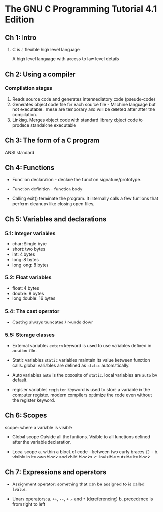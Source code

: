 # The GNU C Programming Tutorial 4.1 Edition


## Ch 1: Intro

1. C is a flexible high level language

    A high level language with access to law level details


## Ch 2: Using a compiler

### Compilation stages
1. Reads source code and generates intermediatory code (pseudo-code)
2. Generates object code file for each source file - Machine language but not executable.
   These are temporary and will be deleted after after the compilation.
3. Linking. Merges object code with standard library object code to produce standalone executable

## Ch 3: The form of a C program

ANSI standard

## Ch 4: Functions

- Function declaration - declare the function signature/prototype.
- Function definition - function body

- Calling exit() terminate the program. It internally calls a few funtions that perform
  cleanups like closing open files.


## Ch 5: Variables and declarations

### 5.1: Integer variables

* char: Single byte
* short: two bytes
* int: 4 bytes
* long: 8 bytes
* long long: 8 bytes

### 5.2: Float variables

* float: 4 bytes
* double: 8 bytes
* long double: 16 bytes

### 5.4: The cast operator

* Casting always truncates / rounds down

### 5.5: Storage classes

* External variables
    `extern` keyword is used to use variables defined in another file.

* Static variables
    `static` variables maintain its value between function calls.
    global variables are defined as `static` automatically.

* Auto variables
    `auto` is the opposite of `static`.
    local variables are `auto` by default.

* register variables
    `register` keyword is used to store a variable in the computer register.
    modern compilers optimize the code even without the register keyword.


## Ch 6: Scopes

scope: where a variable is visible

* Global scope
  Outside all the funtions. Visible to all functions defined after the variable declaration.

* Local scope
  a. within a block of code - between two curly braces `{}` -
  b. visible in its own block and child blocks.
  c. invisible outside its block.

## Ch 7: Expressions and operators

* Assignment operator:
  something that can be assigned to is called `lvalue`.

* Unary operators:
  a. `++`, `--`, `+` ,`-` and `*` (dereferencing)
  b. precedence is from right to left
